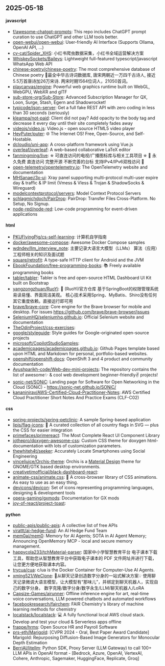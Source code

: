 ## 2025-05-18

#### javascript
* [f/awesome-chatgpt-prompts](https://github.com/f/awesome-chatgpt-prompts): This repo includes ChatGPT prompt curation to use ChatGPT and other LLM tools better.
* [open-webui/open-webui](https://github.com/open-webui/open-webui): User-friendly AI Interface (Supports Ollama, OpenAI API, ...)
* [cv-cat/Spider_XHS](https://github.com/cv-cat/Spider_XHS): 小红书爬虫数据采集，小红书全域运营解决方案
* [WhiskeySockets/Baileys](https://github.com/WhiskeySockets/Baileys): Lightweight full-featured typescript/javascript WhatsApp Web API
* [chinese-poetry/chinese-poetry](https://github.com/chinese-poetry/chinese-poetry): The most comprehensive database of Chinese poetry 🧶最全中华古诗词数据库, 唐宋两朝近一万四千古诗人, 接近5.5万首唐诗加26万宋诗. 两宋时期1564位词人，21050首词。
* [playcanvas/engine](https://github.com/playcanvas/engine): Powerful web graphics runtime built on WebGL, WebGPU, WebXR and glTF
* [sub-store-org/Sub-Store](https://github.com/sub-store-org/Sub-Store): Advanced Subscription Manager for QX, Loon, Surge, Stash, Egern and Shadowrocket!
* [typicode/json-server](https://github.com/typicode/json-server): Get a full fake REST API with zero coding in less than 30 seconds (seriously)
* [kleampa/not-paid](https://github.com/kleampa/not-paid): Client did not pay? Add opacity to the body tag and decrease it every day until their site completely fades away
* [videojs/video.js](https://github.com/videojs/video.js): Video.js - open source HTML5 video player
* [HeyPuter/puter](https://github.com/HeyPuter/puter): 🌐 The Internet OS! Free, Open-Source, and Self-Hostable.
* [dcloudio/uni-app](https://github.com/dcloudio/uni-app): A cross-platform framework using Vue.js
* [overleaf/overleaf](https://github.com/overleaf/overleaf): A web-based collaborative LaTeX editor
* [fanmingming/live](https://github.com/fanmingming/live): ✯ 可直连访问的电视/广播图标库与相关工具项目 ✯ 🔕 永久免费 直连访问 完整开源 不断完善的台标 支持IPv4/IPv6双栈访问 🔕
* [open-telemetry/opentelemetry.io](https://github.com/open-telemetry/opentelemetry.io): The OpenTelemetry website and documentation
* [MHSanaei/3x-ui](https://github.com/MHSanaei/3x-ui): Xray panel supporting multi-protocol multi-user expire day & traffic & IP limit (Vmess & Vless & Trojan & ShadowSocks & Wireguard)
* [modelcontextprotocol/servers](https://github.com/modelcontextprotocol/servers): Model Context Protocol Servers
* [schlagmichdoch/PairDrop](https://github.com/schlagmichdoch/PairDrop): PairDrop: Transfer Files Cross-Platform. No Setup, No Signup.
* [node-red/node-red](https://github.com/node-red/node-red): Low-code programming for event-driven applications

#### html
* [PKUFlyingPig/cs-self-learning](https://github.com/PKUFlyingPig/cs-self-learning): 计算机自学指南
* [docker/awesome-compose](https://github.com/docker/awesome-compose): Awesome Docker Compose samples
* [wdndev/llm_interview_note](https://github.com/wdndev/llm_interview_note): 主要记录大语言大模型（LLMs） 算法（应用）工程师相关的知识及面试题
* [square/retrofit](https://github.com/square/retrofit): A type-safe HTTP client for Android and the JVM
* [EbookFoundation/free-programming-books](https://github.com/EbookFoundation/free-programming-books): 📚 Freely available programming books
* [tabler/tabler](https://github.com/tabler/tabler): Tabler is free and open-source HTML Dashboard UI Kit built on Bootstrap
* [yangzongzhuan/RuoYi](https://github.com/yangzongzhuan/RuoYi): 🎉 (RuoYi)官方仓库 基于SpringBoot的权限管理系统 易读易懂、界面简洁美观。 核心技术采用Spring、MyBatis、Shiro没有任何其它重度依赖。直接运行即可用
* [brave/brave-core](https://github.com/brave/brave-core): Core engine for the Brave browser for mobile and desktop. For issues https://github.com/brave/brave-browser/issues
* [SeleniumHQ/seleniumhq.github.io](https://github.com/SeleniumHQ/seleniumhq.github.io): Official Selenium website and documentation
* [TheOdinProject/css-exercises](https://github.com/TheOdinProject/css-exercises): 
* [google/styleguide](https://github.com/google/styleguide): Style guides for Google-originated open-source projects
* [microsoft/CopilotStudioSamples](https://github.com/microsoft/CopilotStudioSamples): 
* [academicpages/academicpages.github.io](https://github.com/academicpages/academicpages.github.io): Github Pages template based upon HTML and Markdown for personal, portfolio-based websites.
* [openshift/openshift-docs](https://github.com/openshift/openshift-docs): OpenShift 3 and 4 product and community documentation
* [Ayushparikh-code/Web-dev-mini-projects](https://github.com/Ayushparikh-code/Web-dev-mini-projects): The repository contains the list of awesome✨ & cool web development beginner-friendly✌️ projects!
* [sonic-net/SONiC](https://github.com/sonic-net/SONiC): Landing page for Software for Open Networking in the Cloud (SONiC) - https://sonic-net.github.io/SONiC/
* [kananinirav/AWS-Certified-Cloud-Practitioner-Notes](https://github.com/kananinirav/AWS-Certified-Cloud-Practitioner-Notes): AWS Certified Cloud Practitioner Short Notes And Practice Exams (CLF-C02)

#### css
* [spring-projects/spring-petclinic](https://github.com/spring-projects/spring-petclinic): A sample Spring-based application
* [lipis/flag-icons](https://github.com/lipis/flag-icons): 🎏 A curated collection of all country flags in SVG — plus the CSS for easier integration
* [primefaces/primereact](https://github.com/primefaces/primereact): The Most Complete React UI Component Library
* [jothepro/doxygen-awesome-css](https://github.com/jothepro/doxygen-awesome-css): Custom CSS theme for doxygen html-documentation with lots of customization parameters.
* [thewhiteh4t/seeker](https://github.com/thewhiteh4t/seeker): Accurately Locate Smartphones using Social Engineering
* [vinceliuice/Orchis-theme](https://github.com/vinceliuice/Orchis-theme): Orchis is a [Material Design](https://material.io) theme for GNOME/GTK based desktop environments.
* [creativetimofficial/black-dashboard-react](https://github.com/creativetimofficial/black-dashboard-react): 
* [animate-css/animate.css](https://github.com/animate-css/animate.css): 🍿 A cross-browser library of CSS animations. As easy to use as an easy thing.
* [devicons/devicon](https://github.com/devicons/devicon): Set of icons representing programming languages, designing & development tools
* [opera-gaming/gxmods](https://github.com/opera-gaming/gxmods): Documentation for GX mods
* [joy-of-react/project-toast](https://github.com/joy-of-react/project-toast): 

#### python
* [public-apis/public-apis](https://github.com/public-apis/public-apis): A collective list of free APIs
* [virattt/ai-hedge-fund](https://github.com/virattt/ai-hedge-fund): An AI Hedge Fund Team
* [mem0ai/mem0](https://github.com/mem0ai/mem0): Memory for AI Agents; SOTA in AI Agent Memory; Announcing OpenMemory MCP - local and secure memory management.
* [happycola233/tchMaterial-parser](https://github.com/happycola233/tchMaterial-parser): 国家中小学智慧教育平台 电子课本下载工具，帮助您从智慧教育平台中获取电子课本的 PDF 文件网址并进行下载，让您更方便地获取课本内容。
* [trycua/cua](https://github.com/trycua/cua): c/ua is the Docker Container for Computer-Use AI Agents.
* [xming521/WeClone](https://github.com/xming521/WeClone): 🚀从聊天记录创造数字分身的一站式解决方案💡 使用聊天记录微调大语言模型，让大模型有“那味儿”，并绑定到聊天机器人，实现自己的数字分身。 数字克隆/数字分身/数字永生/LLM/聊天机器人/LoRA
* [Capsize-Games/airunner](https://github.com/Capsize-Games/airunner): Offline inference engine for art, real-time voice conversations, LLM powered chatbots and automated workflows
* [facebookresearch/fairchem](https://github.com/facebookresearch/fairchem): FAIR Chemistry's library of machine learning methods for chemistry
* [localstack/localstack](https://github.com/localstack/localstack): 💻 A fully functional local AWS cloud stack. Develop and test your cloud & Serverless apps offline
* [frappe/hrms](https://github.com/frappe/hrms): Open Source HR and Payroll Software
* [prs-eth/Marigold](https://github.com/prs-eth/Marigold): [CVPR 2024 - Oral, Best Paper Award Candidate] Marigold: Repurposing Diffusion-Based Image Generators for Monocular Depth Estimation
* [BerriAI/litellm](https://github.com/BerriAI/litellm): Python SDK, Proxy Server (LLM Gateway) to call 100+ LLM APIs in OpenAI format - [Bedrock, Azure, OpenAI, VertexAI, Cohere, Anthropic, Sagemaker, HuggingFace, Replicate, Groq]
